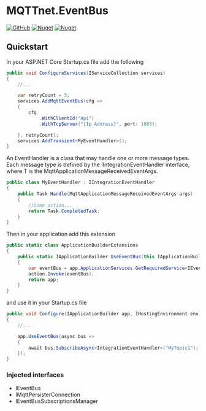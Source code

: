 # MQTTnet.EventBus
[![GitHub](https://img.shields.io/github/license/arttonoyan/MQTTnet.EventBus.svg)](https://github.com/arttonoyan/MQTTnet.EventBus/blob/master/LICENSE)
[![Nuget](https://img.shields.io/nuget/v/MQTTnet.EventBus.svg)](https://www.nuget.org/packages/MQTTnet.EventBus/)
[![Nuget](https://img.shields.io/nuget/dt/MQTTnet.EventBus.svg)](https://www.nuget.org/packages/MQTTnet.EventBus/)

## Quickstart
In your ASP.NET Core Startup.cs file add the following
``` csharp
public void ConfigureServices(IServiceCollection services)
{
    //...

    var retryCount = 5;
    services.AddMqttEventBus(cfg =>
    {
        cfg
            .WithClientId("Api")
            .WithTcpServer("{Ip Address}", port: 1883);

    }, retryCount);
    services.AddTransient<MyEventHandler>();
}
```
An EventHandler is a class that may handle one or more message types. Each message type is defined by the IIntegrationEventHandler<in T> interface, where T is the MqttApplicationMessageReceivedEventArgs.
    
```csharp
public class MyEventHandler : IIntegrationEventHandler
{
    public Task Handle(MqttApplicationMessageReceivedEventArgs args)
    {
        //Some action...
        return Task.CompletedTask;
    }
}
```
Then in your application add this extension
```csharp
public static class ApplicationBuilderExtansions
{
    public static IApplicationBuilder UseEventBus(this IApplicationBuilder app, Action<IEventBus> action)
    {
        var eventBus = app.ApplicationServices.GetRequiredService<IEventBus>();
        action.Invoke(eventBus);
        return app;
    }
}
```
and use it in your Startup.cs file
```csharp
public void Configure(IApplicationBuilder app, IHostingEnvironment env)
{
    //...

    app.UseEventBus(async bus => 
    {
        await bus.SubscribeAsync<IntegrationEventHandler>("MyTopic1");
    });
}
```
### Injected interfaces
* IEventBus
* IMqttPersisterConnection
* IEventBusSubscriptionsManager
